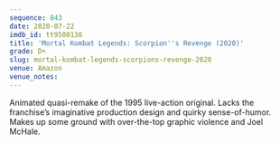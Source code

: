 ```yaml
---
sequence: 843
date: 2020-07-22
imdb_id: tt9580138
title: 'Mortal Kombat Legends: Scorpion''s Revenge (2020)'
grade: D+
slug: mortal-kombat-legends-scorpions-revenge-2020
venue: Amazon
venue_notes:
---
```


Animated quasi-remake of the 1995 <span data-imdb-id="tt0113855">live-action original</span>. Lacks the franchise’s imaginative production design and quirky sense-of-humor. Makes up some ground with over-the-top graphic violence and Joel McHale.